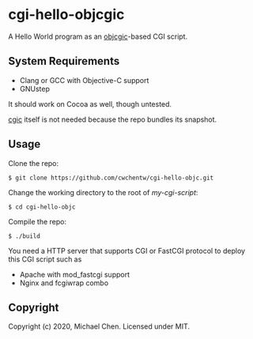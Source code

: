 # cgi-hello-objcgic

A Hello World program as an [objcgic](https://github.com/cwchentw/objcgic)-based CGI script.

## System Requirements

* Clang or GCC with Objective-C support
* GNUstep

It should work on Cocoa as well, though untested.

[cgic](https://github.com/boutell/cgic) itself is not needed because the repo bundles its snapshot.

## Usage

Clone the repo:

```
$ git clone https://github.com/cwchentw/cgi-hello-objc.git
```

Change the working directory to the root of *my-cgi-script*:

```
$ cd cgi-hello-objc
```

Compile the repo:

```
$ ./build
```

You need a HTTP server that supports CGI or FastCGI protocol to deploy this CGI script such as

* Apache with mod_fastcgi support
* Nginx and fcgiwrap combo

## Copyright

Copyright (c) 2020, Michael Chen. Licensed under MIT.
